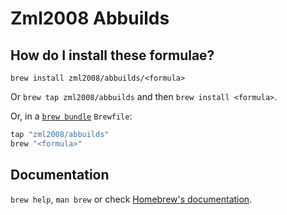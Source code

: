 # Zml2008 Abbuilds

## How do I install these formulae?

`brew install zml2008/abbuilds/<formula>`

Or `brew tap zml2008/abbuilds` and then `brew install <formula>`.

Or, in a [`brew bundle`](https://github.com/Homebrew/homebrew-bundle) `Brewfile`:

```ruby
tap "zml2008/abbuilds"
brew "<formula>"
```

## Documentation

`brew help`, `man brew` or check [Homebrew's documentation](https://docs.brew.sh).
